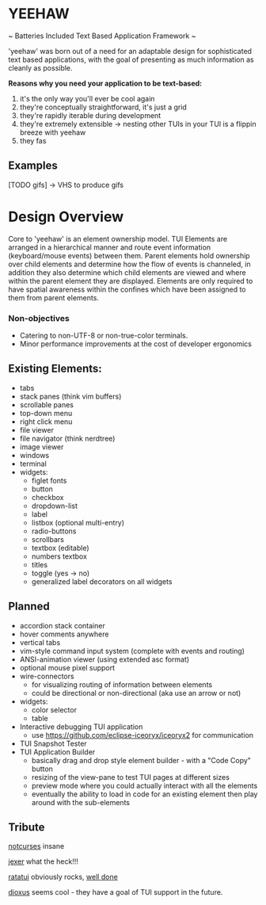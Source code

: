 # YEEHAW

~ Batteries Included Text Based Application Framework ~

'yeehaw' was born out of a need for an adaptable design for sophisticated text
based applications, with the goal of presenting as much information as cleanly
as possible. 

**Reasons why you need your application to be text-based:**
1) it's the only way you'll ever be cool again
2) they're conceptually straightforward, it's just a grid 
3) they're rapidly iterable during development
4) they're extremely extensible -> nesting other TUIs in your TUI is a
   flippin breeze with yeehaw
5) they fas

## Examples

[TODO gifs] -> VHS to produce gifs

# Design Overview

Core to 'yeehaw' is an element ownership model. TUI Elements are arranged in a
hierarchical manner and route event information (keyboard/mouse events) between
them. Parent elements hold ownership over child elements and determine how the
flow of events is channeled, in addition they also determine which child
elements are viewed and where within the parent element they are displayed.
Elements are only required to have spatial awareness within the confines which
have been assigned to them from parent elements.  

### Non-objectives
 - Catering to non-UTF-8 or non-true-color terminals.
 - Minor performance improvements at the cost of developer ergonomics

## Existing Elements:
 - tabs 
 - stack panes (think vim buffers) 
 - scrollable panes
 - top-down menu
 - right click menu
 - file viewer
 - file navigator (think nerdtree)
 - image viewer 
 - windows
 - terminal
 - widgets:
   - figlet fonts 
   - button
   - checkbox
   - dropdown-list
   - label
   - listbox (optional multi-entry)
   - radio-buttons
   - scrollbars
   - textbox (editable) 
   - numbers textbox
   - titles
   - toggle (yes -> no) 
   - generalized label decorators on all widgets

## Planned
 - accordion stack container
 - hover comments anywhere
 - vertical tabs
 - vim-style command input system (complete with events and routing)
 - ANSI-animation viewer (using extended asc format)
 - optional mouse pixel support
 - wire-connectors
    - for visualizing routing of information between elements
    - could be directional or non-directional (aka use an arrow or not)
 - widgets:
   - color selector
   - table 
 - Interactive debugging TUI application
   - use https://github.com/eclipse-iceoryx/iceoryx2 for communication
 - TUI Snapshot Tester
 - TUI Application Builder 
   - basically drag and drop style element builder - with a "Code Copy" button
   - resizing of the view-pane to test TUI pages at different 
     sizes
   - preview mode where you could actually interact with all the elements
   - eventually the ability to load in code for an existing element then 
     play around with the sub-elements

## Tribute

[notcurses](https://github.com/dankamongmen/notcurses) insane

[jexer](https://gitlab.com/AutumnMeowMeow/jexer) what the heck!!!

[ratatui](https://ratatui.rs/) obviously rocks, [well done](https://www.youtube.com/watch?v=9wm1D6Rk8TE)

[dioxus](https://github.com/dioxuslabs/dioxus) seems cool - they have a goal of
TUI support in the future.

